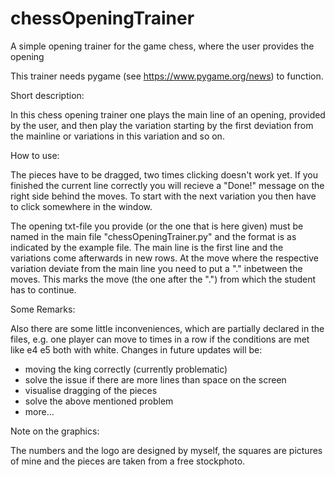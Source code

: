 # chessOpeningTrainer
A simple opening trainer for the game chess, where the user provides the opening

This trainer needs pygame (see https://www.pygame.org/news) to function.

Short description:

In this chess opening trainer one plays the main line of an opening, provided by the user, and then play the variation starting by the first deviation from the 
mainline or variations in this variation and so on.

How to use:

The pieces have to be dragged, two times clicking doesn't work yet. If you finished the current line correctly you will recieve a "Done!" message on the right side
behind the moves. To start with the next variation you then have to click somewhere in the window.

The opening txt-file you provide (or the one that is here given) must be named in the main file "chessOpeningTrainer.py" and the format is as indicated by the
example file. The main line is the first line and the variations come afterwards in new rows.  At the move where the respective variation deviate from the main line you 
need to put a "." inbetween the moves. This marks the move (the one after the ".") from which the student has to continue.

Some Remarks:

Also there are some little inconveniences, which are partially declared in the files, e.g. one player can move to times in a row if the conditions are met like 
e4 e5 both with white. 
Changes in future updates will be: 
- moving the king correctly (currently problematic)
- solve the issue if there are more lines than space on the screen
- visualise dragging of the pieces
- solve the above mentioned problem
- more...


Note on the graphics:

The numbers and the logo are designed by myself, the squares are pictures of mine and the pieces are taken from a free stockphoto.
